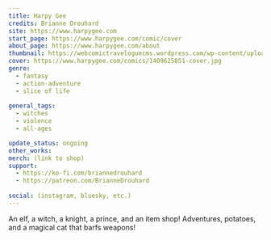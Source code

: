 ```yaml
---
title: Harpy Gee
credits: Brianne Drouhard
site: https://www.harpygee.com
start_page: https://www.harpygee.com/comic/cover
about_page: https://www.harpygee.com/about
thumbnail: https://webcomictraveloguecms.wordpress.com/wp-content/uploads/2024/02/hubbox_harpygee.png
cover: https://www.harpygee.com/comics/1409625851-cover.jpg
genre:
  - fantasy
  - action-adventure
  - slice of life
        
general_tags: 
  - witches
  - violence
  - all-ages

update_status: ongoing
other_works:
merch: (link to shop)
support: 
  - https://ko-fi.com/briannedrouhard
  - https://patreon.com/BrianneDrouhard
  
social: (instagram, bluesky, etc.)
---
```


An elf, a witch, a knight, a prince, and an item shop! Adventures, potatoes, and a magical cat that barfs weapons!